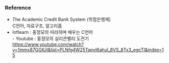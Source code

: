 
### Reference

- The Academic Credit Bank System (학점은행제)</br>C언어, 자료구조, 알고리즘
- Inflearn : 홍정모의 따라하며 배우는 C언어</br>- Youtube : 홍정모의 실리콘밸리 도전기</br>https://www.youtube.com/watch?v=1mmx87GGtUI&list=PLNfg4W25Tapyl6ahul_8VS_8Tx3_egcTI&index=15

